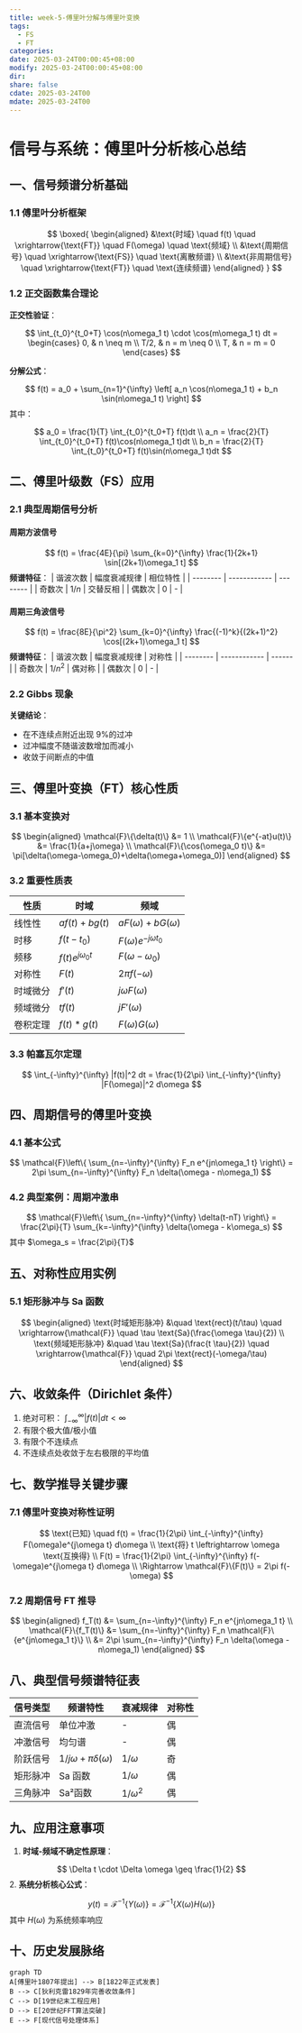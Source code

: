 ```yaml
---
title: week-5-傅里叶分解与傅里叶变换
tags:
  - FS
  - FT
categories: 
date: 2025-03-24T00:00:45+08:00
modify: 2025-03-24T00:00:45+08:00
dir: 
share: false
cdate: 2025-03-24T00
mdate: 2025-03-24T00
---
```


# 信号与系统：傅里叶分析核心总结

## 一、信号频谱分析基础
### 1.1 傅里叶分析框架

$$
\boxed{
\begin{aligned}
&\text{时域} \quad f(t) \quad \xrightarrow{\text{FT}} \quad F(\omega) \quad \text{频域} \\
&\text{周期信号} \quad \xrightarrow{\text{FS}} \quad \text{离散频谱} \\
&\text{非周期信号} \quad \xrightarrow{\text{FT}} \quad \text{连续频谱}
\end{aligned}
}
$$

### 1.2 正交函数集合理论
**正交性验证**：

$$
\int_{t_0}^{t_0+T} \cos(n\omega_1 t) \cdot \cos(m\omega_1 t) dt = 
\begin{cases} 
0, & n \neq m \\
T/2, & n = m \neq 0 \\
T, & n = m = 0
\end{cases}
$$

**分解公式**：

$$
f(t) = a_0 + \sum_{n=1}^{\infty} \left[ a_n \cos(n\omega_1 t) + b_n \sin(n\omega_1 t) \right]
$$
其中：

$$
a_0 = \frac{1}{T} \int_{t_0}^{t_0+T} f(t)dt \\
a_n = \frac{2}{T} \int_{t_0}^{t_0+T} f(t)\cos(n\omega_1 t)dt \\
b_n = \frac{2}{T} \int_{t_0}^{t_0+T} f(t)\sin(n\omega_1 t)dt
$$

## 二、傅里叶级数（FS）应用
### 2.1 典型周期信号分析
#### 周期方波信号

$$
f(t) = \frac{4E}{\pi} \sum_{k=0}^{\infty} \frac{1}{2k+1} \sin[(2k+1)\omega_1 t]
$$
**频谱特征**：
| 谐波次数 | 幅度衰减规律 | 相位特性 |
| -------- | ------------ | -------- |
| 奇数次   | $1/n$        | 交替反相 |
| 偶数次   | 0            | -        |

#### 周期三角波信号

$$
f(t) = \frac{8E}{\pi^2} \sum_{k=0}^{\infty} \frac{(-1)^k}{(2k+1)^2} \cos[(2k+1)\omega_1 t]
$$
**频谱特征**：
| 谐波次数 | 幅度衰减规律 | 对称性 |
| -------- | ------------ | ------ |
| 奇数次   | $1/n^2$      | 偶对称 |
| 偶数次   | 0            | -      |

### 2.2 Gibbs 现象
**关键结论**：
- 在不连续点附近出现 9%的过冲
- 过冲幅度不随谐波数增加而减小
- 收敛于间断点的中值

## 三、傅里叶变换（FT）核心性质
### 3.1 基本变换对

$$
\begin{aligned}
\mathcal{F}\{\delta(t)\} &= 1 \\
\mathcal{F}\{e^{-at}u(t)\} &= \frac{1}{a+j\omega} \\
\mathcal{F}\{\cos(\omega_0 t)\} &= \pi[\delta(\omega-\omega_0)+\delta(\omega+\omega_0)]
\end{aligned}
$$

### 3.2 重要性质表
| 性质     | 时域                  | 频域                        |
| -------- | --------------------- | --------------------------- |
| 线性性   | $af(t)+bg(t)$         | $aF(\omega)+bG(\omega)$     |
| 时移     | $f(t-t_0)$            | $F(\omega)e^{-j\omega t_0}$ |
| 频移     | $f(t)e^{j\omega_0 t}$ | $F(\omega-\omega_0)$        |
| 对称性   | $F(t)$                | $2\pi f(-\omega)$           |
| 时域微分 | $f'(t)$               | $j\omega F(\omega)$         |
| 频域微分 | $tf(t)$               | $jF'(\omega)$               |
| 卷积定理 | $f(t)*g(t)$           | $F(\omega)G(\omega)$        |

### 3.3 帕塞瓦尔定理

$$
\int_{-\infty}^{\infty} |f(t)|^2 dt = \frac{1}{2\pi} \int_{-\infty}^{\infty} |F(\omega)|^2 d\omega
$$

## 四、周期信号的傅里叶变换
### 4.1 基本公式

$$
\mathcal{F}\left\{ \sum_{n=-\infty}^{\infty} F_n e^{jn\omega_1 t} \right\} = 2\pi \sum_{n=-\infty}^{\infty} F_n \delta(\omega - n\omega_1)
$$

### 4.2 典型案例：周期冲激串

$$
\mathcal{F}\left\{ \sum_{n=-\infty}^{\infty} \delta(t-nT) \right\} = \frac{2\pi}{T} \sum_{k=-\infty}^{\infty} \delta(\omega - k\omega_s)
$$
其中 $\omega_s = \frac{2\pi}{T}$

## 五、对称性应用实例
### 5.1 矩形脉冲与 Sa 函数

$$
\begin{aligned}
\text{时域矩形脉冲} &\quad \text{rect}(t/\tau) \quad \xrightarrow{\mathcal{F}} \quad \tau \text{Sa}(\frac{\omega \tau}{2}) \\
\text{频域矩形脉冲} &\quad \tau \text{Sa}(\frac{t \tau}{2}) \quad \xrightarrow{\mathcal{F}} \quad 2\pi \text{rect}(-\omega/\tau)
\end{aligned}
$$

## 六、收敛条件（Dirichlet 条件）
1. 绝对可积： $\int_{-\infty}^{\infty} |f(t)|dt < \infty$
2. 有限个极大值/极小值
3. 有限个不连续点
4. 不连续点处收敛于左右极限的平均值

## 七、数学推导关键步骤
### 7.1 傅里叶变换对称性证明

$$
\text{已知} \quad f(t) = \frac{1}{2\pi} \int_{-\infty}^{\infty} F(\omega)e^{j\omega t} d\omega \\
\text{将} t \leftrightarrow \omega \text{互换得} \\
F(t) = \frac{1}{2\pi} \int_{-\infty}^{\infty} f(-\omega)e^{j\omega t} d\omega \\
\Rightarrow \mathcal{F}\{F(t)\} = 2\pi f(-\omega)
$$

### 7.2 周期信号 FT 推导

$$
\begin{aligned}
f_T(t) &= \sum_{n=-\infty}^{\infty} F_n e^{jn\omega_1 t} \\
\mathcal{F}\{f_T(t)\} &= \sum_{n=-\infty}^{\infty} F_n \mathcal{F}\{e^{jn\omega_1 t}\} \\
&= 2\pi \sum_{n=-\infty}^{\infty} F_n \delta(\omega - n\omega_1)
\end{aligned}
$$

## 八、典型信号频谱特征表
| 信号类型 | 频谱特性                        | 衰减规律     | 对称性 |
| -------- | ------------------------------- | ------------ | ------ |
| 直流信号 | 单位冲激                        | -            | 偶     |
| 冲激信号 | 均匀谱                          | -            | 偶     |
| 阶跃信号 | $1/j\omega + \pi\delta(\omega)$ | $1/\omega$   | 奇     |
| 矩形脉冲 | Sa 函数                          | $1/\omega$   | 偶     |
| 三角脉冲 | Sa²函数                         | $1/\omega^2$ | 偶     |

## 九、应用注意事项
1. **时域-频域不确定性原理**：

$$
\Delta t \cdot \Delta \omega \geq \frac{1}{2}
$$
2. **系统分析核心公式**：

$$
y(t) = \mathcal{F}^{-1}\{ Y(\omega) \} = \mathcal{F}^{-1}\{ X(\omega)H(\omega) \}
$$
其中 $H(\omega)$ 为系统频率响应

## 十、历史发展脉络
```mermaid
graph TD
A[傅里叶1807年提出] --> B[1822年正式发表]
B --> C[狄利克雷1829年完善收敛条件]
C --> D[19世纪末工程应用]
D --> E[20世纪FFT算法突破]
E --> F[现代信号处理体系]
```
